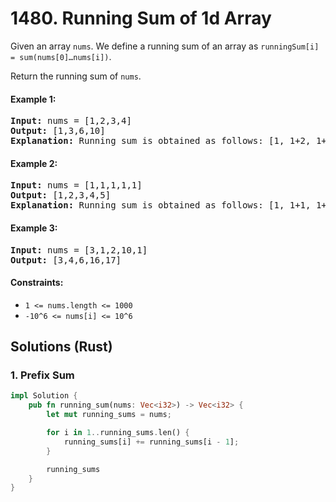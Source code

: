 # 1480. Running Sum of 1d Array
Given an array `nums`. We define a running sum of an array as `runningSum[i] = sum(nums[0]…nums[i])`.

Return the running sum of `nums`.

#### Example 1:
<pre>
<strong>Input:</strong> nums = [1,2,3,4]
<strong>Output:</strong> [1,3,6,10]
<strong>Explanation:</strong> Running sum is obtained as follows: [1, 1+2, 1+2+3, 1+2+3+4].
</pre>

#### Example 2:
<pre>
<strong>Input:</strong> nums = [1,1,1,1,1]
<strong>Output:</strong> [1,2,3,4,5]
<strong>Explanation:</strong> Running sum is obtained as follows: [1, 1+1, 1+1+1, 1+1+1+1, 1+1+1+1+1].
</pre>

#### Example 3:
<pre>
<strong>Input:</strong> nums = [3,1,2,10,1]
<strong>Output:</strong> [3,4,6,16,17]
</pre>

#### Constraints:
* `1 <= nums.length <= 1000`
* `-10^6 <= nums[i] <= 10^6`

## Solutions (Rust)

### 1. Prefix Sum
```Rust
impl Solution {
    pub fn running_sum(nums: Vec<i32>) -> Vec<i32> {
        let mut running_sums = nums;

        for i in 1..running_sums.len() {
            running_sums[i] += running_sums[i - 1];
        }

        running_sums
    }
}
```
